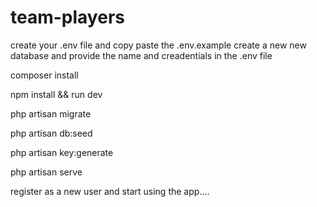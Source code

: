 # team-players

create your .env file
and copy paste the .env.example 
create a new new database and provide the name and creadentials in the .env file

composer install 

npm install && run dev

php artisan migrate

php artisan db:seed

php artisan key:generate

php artisan serve

register as a new user and start using the app....




